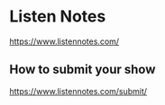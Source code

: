 # Listen Notes
https://www.listennotes.com/

## How to submit your show
https://www.listennotes.com/submit/